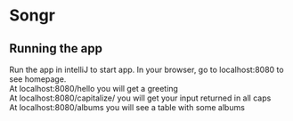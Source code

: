 # Songr

## Running the app
Run the app in intelliJ to start app. In your browser, go to localhost:8080 to see homepage.<br>
At localhost:8080/hello you will get a greeting<br>
At localhost:8080/capitalize/<your input> you will get your input returned in all caps<br>
At localhost:8080/albums you will see a table with some albums<br>


